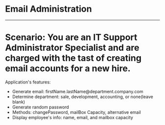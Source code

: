 # Email Administration
<hr>
<h1>Scenario: You are an IT Support Administrator Specialist and are charged with the tast of creating email accounts for a new hire. </h1>
<p>Application's features: </p>
<ul>
    <li>Generate email: firstName.lastName@department.company.com</li>
    <li>Determine department: sale, development, accounting, or none(leave blank)</li>
    <li>Generate random password</li>
    <li>Methods: changePassword, mailBox Capacity, alternative email</li>
    <li>Display employee's info: name, email, and mailbox capacity</li>
</ul>

